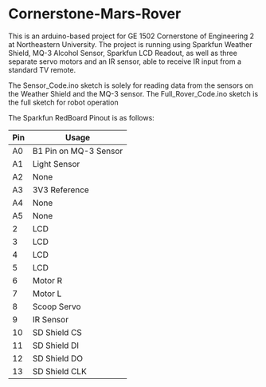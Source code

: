 # Cornerstone-Mars-Rover
This is an arduino-based project for GE 1502 Cornerstone of Engineering 2 at Northeastern University. 
The project is running using Sparkfun Weather Shield, MQ-3 Alcohol Sensor, Sparkfun LCD Readout, as well as three separate servo motors and an IR sensor, able to receive IR input from a standard TV remote.

The Sensor_Code.ino sketch is solely for reading data from the sensors on the Weather Shield and the MQ-3 sensor. The Full_Rover_Code.ino sketch is the full sketch for robot operation

The Sparkfun RedBoard Pinout is as follows:


| Pin | Usage                 |
|-----|-----------------------|
| A0  | B1 Pin on MQ-3 Sensor |
| A1  | Light Sensor          |
| A2  | None                  |
| A3  | 3V3 Reference         |
| A4  | None                  |
| A5  | None                  |
| 2   | LCD                   |
| 3   | LCD                   |
| 4   | LCD                   |
| 5   | LCD                   |
| 6   | Motor R               |
| 7   | Motor L               |
| 8   | Scoop Servo           |
| 9   | IR Sensor             |
| 10  | SD Shield CS          |
| 11  | SD Shield DI          |
| 12  | SD Shield DO          |
| 13  | SD Shield CLK         |